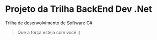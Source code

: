 # Projeto da Trilha BackEnd Dev .Net
Trilha de desenvolvimento de Software C#
> Que a força esteja com você :)

